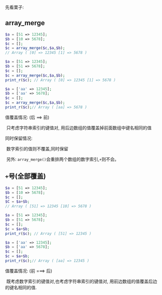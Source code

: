 先看栗子:

## array_merge

```php
$a = [51 => 12345];
$b = [10 => 5678];
$c = [];
$c = array_merge($c,$a,$b); 
// Array ( [0] => 12345 [1] => 5678 ) 
```

```php
$a = [51 => 12345];
$b = [51 => 5678];
$c = [];
$c = array_merge($c,$a,$b); 
print_r($c); // Array ( [0] => 12345 [1] => 5678 )
```



```php
$a = ['aa' => 12345];
$b = ['aa' => 5678];
$c = [];
$c = array_merge($c,$a,$b); 
print_r($c);// Array ( [aa] => 5678 )
```



值覆盖情况:  (后 ==> 前)

​		只考虑字符串索引的键值对, 用后边数组的值覆盖掉前面数组中键名相同的值

同时保留情况: 

​	 	数字索引的值则不覆盖,同时保留

​		另外:  `array_merge()`会重排两个数组的数字索引,`+`则不会。

## `+`号(全部覆盖)

```php
$a = [51 => 12345];
$b = [10 => 5678];
$c = [];
$C = $a+$b; 
// Array ( [51] => 12345 [10] => 5678 ) 
```

```php
$a = [51 => 12345];
$b = [51 => 5678];
$c = [];
$c = $a+$b; 
print_r($c); // Array ( [51] => 12345 ) 
```



```php
$a = ['aa' => 12345];
$b = ['aa' => 5678];
$c = [];
$c = $a+$b; 
print_r($c);// Array ( [aa] => 12345 ) 
```

值覆盖情况:  (前 ===> 后)

​		既考虑数字索引的键值对,也考虑字符串索引的键值对, 用前边数组的值覆盖后边的键名相同的值.